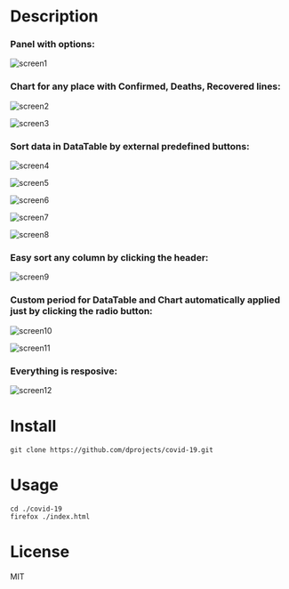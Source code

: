 # Description

### Panel with options:

![screen1](https://github.com/dprojects/covid-19/screenshots/blob/master/screen1.png)

### Chart for any place with Confirmed, Deaths, Recovered lines:

![screen2](https://github.com/dprojects/covid-19/screenshots/blob/master/screen2.png)

![screen3](https://github.com/dprojects/covid-19/screenshots/blob/master/screen3.png)

### Sort data in DataTable by external predefined buttons:

![screen4](https://github.com/dprojects/covid-19/screenshots/blob/master/screen4.png)

![screen5](https://github.com/dprojects/covid-19/screenshots/blob/master/screen5.png)

![screen6](https://github.com/dprojects/covid-19/screenshots/blob/master/screen6.png)

![screen7](https://github.com/dprojects/covid-19/screenshots/blob/master/screen7.png)

![screen8](https://github.com/dprojects/covid-19/screenshots/blob/master/screen8.png)

### Easy sort any column by clicking the header:

![screen9](https://github.com/dprojects/covid-19/screenshots/blob/master/screen9.png)

### Custom period for DataTable and Chart automatically applied just by clicking the radio button: 

![screen10](https://github.com/dprojects/covid-19/screenshots/blob/master/screen10.png)

![screen11](https://github.com/dprojects/covid-19/screenshots/blob/master/screen11.png)

### Everything is resposive: 

![screen12](https://github.com/dprojects/covid-19/screenshots/blob/master/screen12.png)


# Install

    git clone https://github.com/dprojects/covid-19.git

# Usage

    cd ./covid-19
    firefox ./index.html

# License

MIT
